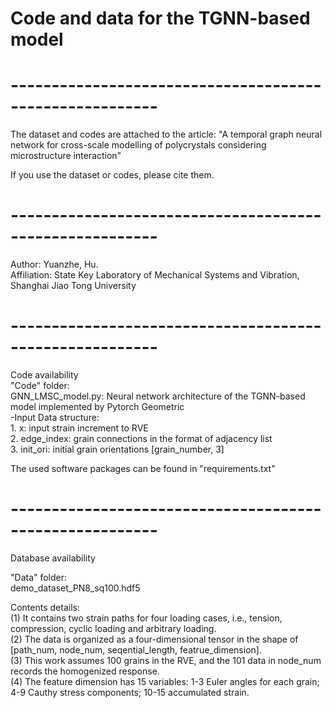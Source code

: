 # Code and data for the TGNN-based model
#  --------------------------------------------------------
The dataset and codes are attached to the article:
"A temporal graph neural network for cross-scale modelling of polycrystals considering microstructure interaction"

If you use the dataset or codes, please cite them.
#  --------------------------------------------------------
Author: Yuanzhe, Hu.  
Affiliation: State Key Laboratory of Mechanical Systems and Vibration, Shanghai Jiao Tong University
#  --------------------------------------------------------
Code availability  
"Code" folder:  
GNN_LMSC_model.py: Neural network architecture of the TGNN-based model implemented by Pytorch Geometric  
 -Input Data structure:  
	1. x: input strain increment to RVE  
	2. edge_index: grain connections in the format of adjacency list  
	3. init_ori: initial grain orientations [grain_number, 3]  

The used software packages can be found in "requirements.txt"  
#  --------------------------------------------------------
Database availability 

"Data" folder:  
  demo_dataset_PN8_sq100.hdf5  

Contents details:  
(1) It contains two strain paths for four loading cases, i.e., tension, compression, cyclic loading and arbitrary loading.  
(2) The data is organized as a four-dimensional tensor in the shape of [path_num, node_num, seqential_length, featrue_dimension].  
(3) This work assumes 100 grains in the RVE, and the 101 data in node_num records the homogenized response.  
(4) The feature dimension has 15 variables: 1-3 Euler angles for each grain; 4-9 Cauthy stress components; 10-15 accumulated strain. 
